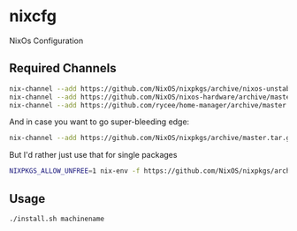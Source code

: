 # nixcfg
NixOs Configuration

## Required Channels

```sh
nix-channel --add https://github.com/NixOS/nixpkgs/archive/nixos-unstable.tar.gz nixos
nix-channel --add https://github.com/NixOS/nixos-hardware/archive/master.tar.gz nixos-hardware
nix-channel --add https://github.com/rycee/home-manager/archive/master.tar.gz home-manager
```

And in case you want to go super-bleeding edge:
```sh
nix-channel --add https://github.com/NixOS/nixpkgs/archive/master.tar.gz nixos
```

But I'd rather just use that for single packages
```sh
NIXPKGS_ALLOW_UNFREE=1 nix-env -f https://github.com/NixOS/nixpkgs/archive/master.tar.gz -iA steam
```

## Usage

```
./install.sh machinename
```
